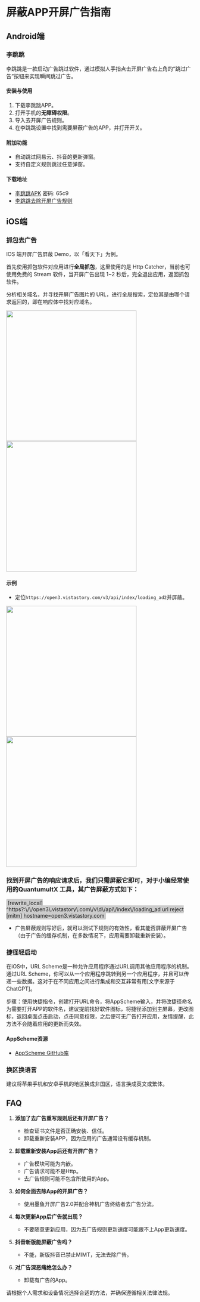 # 屏蔽APP开屏广告指南

## Android端
### 李跳跳
李跳跳是一款启动广告跳过软件，通过模拟人手指点击开屏广告右上角的“跳过广告”按钮来实现瞬间跳过广告。

#### 安装与使用
1. 下载李跳跳APP。
2. 打开手机的**无障碍权限**。
3. 导入去开屏广告规则。
4. 在李跳跳设置中找到需要屏蔽广告的APP，并打开开关。

#### 附加功能
- 自动跳过网易云、抖音的更新弹窗。
- 支持自定义规则跳过任意弹窗。


#### 下载地址
- [李跳跳APK](https://wwa.lanzoui.com/b00um9rih) 密码: 65c9 
- [李跳跳去除开屏广告规则](https://raw.githubusercontent.com/misitechan/-QuantumultX-/main/tutorial/ltt_regulation.txt)


## iOS端
### 抓包去广告
IOS 端开屏广告屏蔽 Demo，以「看天下」为例。

首先使用抓包软件对应用进行**全局抓包**，这里使用的是 Http Catcher，当前也可使用免费的 Stream 软件，当开屏广告出现 1~2 秒后，完全退出应用，返回抓包软件。

分析相关域名，并寻找开屏广告图片的 URL，进行全局搜索，定位其是由哪个请求返回的，即在响应体中找对应域名。
<p float="left">
  <img src="https://github.com/misitechan/-QuantumultX-/blob/37edc88d567796d0300982963099b5fb20107f53/images/640.png" width="350" />
  <img src="https://github.com/misitechan/-QuantumultX-/blob/37edc88d567796d0300982963099b5fb20107f53/images/641.png" width="350" />
</p>

#### 示例
- 定位`https://open3.vistastory.com/v3/api/index/loading_ad2`并屏蔽。

<p float="left">
  <img src="https://github.com/misitechan/-QuantumultX-/blob/63cd69edd55a8634503516b463f7e2a3e789992c/images/642.png" width="350" />
  <img src="https://github.com/misitechan/-QuantumultX-/blob/63cd69edd55a8634503516b463f7e2a3e789992c/images/643.png" width="350" />


### 找到开屏广告的响应请求后，我们只需屏蔽它即可，对于小编经常使用的QuantumultX 工具，其广告屏蔽方式如下：
<span style="background-color: #cccccc; padding: 2px 4px; border-radius: 3px;">
[rewrite_local]  
^https?:\/\/open3\.vistastory\.com\/v\d\/api\/index\/loading_ad url reject  
[mitm]  
hostname=open3.vistastory.com</span>  


- 广告屏蔽规则写好后，就可以测试下规则的有效性，看其能否屏蔽开屏广告（由于广告的缓存机制，在多数情况下，应用需要卸载重新安装）。


### 捷径轻启动
在iOS中，URL Scheme是一种允许应用程序通过URL调用其他应用程序的机制。通过URL Scheme，你可以从一个应用程序跳转到另一个应用程序，并且可以传递一些数据。这对于在不同应用之间进行集成和交互非常有用[文字来源于ChatGPT]。

步骤：使用快捷指令，创建打开URL命令，将AppScheme输入，并将改捷径命名为需要打开APP的软件名，建议提前找好软件图标，将捷径添加到主屏幕，更改图标，返回桌面点击启动，点击同意权限，之后便可无广告打开应用，友情提醒，此方法不会随着应用的更新而失效。

#### AppScheme资源
- [AppScheme GitHub库](https://github.com/ddgksf2013/AppScheme)

### 换区换语言
建议将苹果手机和安卓手机的地区换成非国区，语言换成英文或繁体。

## FAQ
1. **添加了去广告重写规则后还有开屏广告？**
   - 检查证书文件是否正确安装、信任。
   - 卸载重新安装APP，因为应用的广告通常设有缓存机制。

2. **卸载重新安装App后还有开屏广告？**
   - 广告模块可能为内嵌。
   - 广告请求可能不是Http。
   - 去广告规则可能不包含所使用的App。

3. **如何全面去除App的开屏广告？**
   - 使用墨鱼开屏广告2.0并配合神机广告终结者去广告分流。

4. **每次更新App后广告就出现？**
   - 不要随意更新应用，因为去广告规则更新速度可能跟不上App更新速度。

5. **抖音新版能屏蔽广告吗？**
   - 不能，新版抖音已禁止MIMT，无法去除广告。

6. **对广告深恶痛绝怎么办？**
   - 卸载有广告的App。

请根据个人需求和设备情况选择合适的方法，并确保遵循相关法律法规。